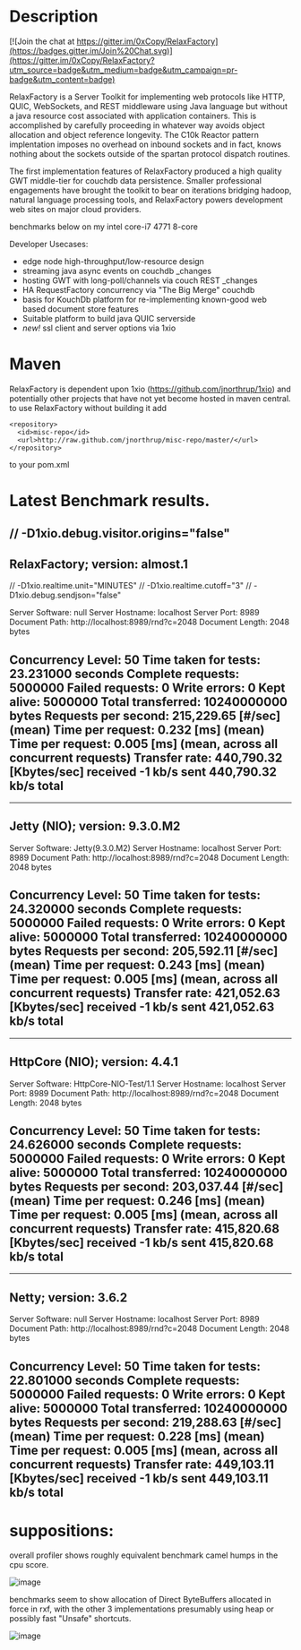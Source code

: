 Description
===

[![Join the chat at https://gitter.im/0xCopy/RelaxFactory](https://badges.gitter.im/Join%20Chat.svg)](https://gitter.im/0xCopy/RelaxFactory?utm_source=badge&utm_medium=badge&utm_campaign=pr-badge&utm_content=badge)

RelaxFactory is a Server Toolkit for implementing web protocols 
like HTTP, QUIC, WebSockets, and REST middleware using Java 
language but without a java resource cost associated with 
application containers.  This is accomplished by carefully 
proceeding in whatever way avoids object allocation and object 
reference longevity.  The C10k Reactor pattern implentation 
imposes no overhead on inbound sockets and in fact, knows nothing 
about the sockets outside of the spartan protocol dispatch 
routines.

The first implementation features of RelaxFactory produced a high 
quality GWT middle-tier for couchdb data persistence.  Smaller 
professional engagements have brought the toolkit to bear on 
iterations bridging hadoop, natural language processing tools, 
and RelaxFactory powers development web sites on major cloud 
providers.

benchmarks below on my intel core-i7 4771 8-core


Developer Usecases:

 * edge node high-throughput/low-resource design
 * streaming java async events on couchdb _changes
 * hosting GWT with long-poll/channels via couch REST _changes
 * HA RequestFactory concurrency via "The Big Merge" couchdb
 * basis for KouchDb platform for re-implementing known-good web based document store features
 * Suitable platform to build java QUIC serverside
 * _new!_ ssl client and server options via 1xio

Maven
===

RelaxFactory is dependent upon 1xio (https://github.com/jnorthrup/1xio) and potentially other projects that have not yet become hosted in maven central.  to use RelaxFactory without building it add 

```
<repository>
  <id>misc-repo</id>
  <url>http://raw.github.com/jnorthrup/misc-repo/master/</url>
</repository>
```

to your pom.xml


Latest Benchmark results.
==========

// -D1xio.debug.visitor.origins="false"
---------------------------------------------------------------
RelaxFactory; version: almost.1
---------------------------------------------------------------
// -D1xio.realtime.unit="MINUTES"
// -D1xio.realtime.cutoff="3"
// -D1xio.debug.sendjson="false"

Server Software:		null
Server Hostname:		localhost
Server Port:			8989
Document Path:			http://localhost:8989/rnd?c=2048
Document Length:		2048 bytes

Concurrency Level:		50
Time taken for tests:		23.231000 seconds
Complete requests:		5000000
Failed requests:		0
Write errors:			0
Kept alive:			5000000
Total transferred:		10240000000 bytes
Requests per second:		215,229.65 [#/sec] (mean)
Time per request:		0.232 [ms] (mean)
Time per request:		0.005 [ms] (mean, across all concurrent requests)
Transfer rate:			440,790.32 [Kbytes/sec] received
				-1 kb/s sent
				440,790.32 kb/s total
---------------------------------------------------------------
---------------------------------------------------------------
Jetty (NIO); version: 9.3.0.M2
---------------------------------------------------------------

Server Software:		Jetty(9.3.0.M2)
Server Hostname:		localhost
Server Port:			8989
Document Path:			http://localhost:8989/rnd?c=2048
Document Length:		2048 bytes

Concurrency Level:		50
Time taken for tests:		24.320000 seconds
Complete requests:		5000000
Failed requests:		0
Write errors:			0
Kept alive:			5000000
Total transferred:		10240000000 bytes
Requests per second:		205,592.11 [#/sec] (mean)
Time per request:		0.243 [ms] (mean)
Time per request:		0.005 [ms] (mean, across all concurrent requests)
Transfer rate:			421,052.63 [Kbytes/sec] received
				-1 kb/s sent
				421,052.63 kb/s total
---------------------------------------------------------------
---------------------------------------------------------------
HttpCore (NIO); version: 4.4.1
---------------------------------------------------------------

Server Software:		HttpCore-NIO-Test/1.1
Server Hostname:		localhost
Server Port:			8989
Document Path:			http://localhost:8989/rnd?c=2048
Document Length:		2048 bytes

Concurrency Level:		50
Time taken for tests:		24.626000 seconds
Complete requests:		5000000
Failed requests:		0
Write errors:			0
Kept alive:			5000000
Total transferred:		10240000000 bytes
Requests per second:		203,037.44 [#/sec] (mean)
Time per request:		0.246 [ms] (mean)
Time per request:		0.005 [ms] (mean, across all concurrent requests)
Transfer rate:			415,820.68 [Kbytes/sec] received
				-1 kb/s sent
				415,820.68 kb/s total
---------------------------------------------------------------
---------------------------------------------------------------
Netty; version: 3.6.2
---------------------------------------------------------------

Server Software:		null
Server Hostname:		localhost
Server Port:			8989
Document Path:			http://localhost:8989/rnd?c=2048
Document Length:		2048 bytes

Concurrency Level:		50
Time taken for tests:		22.801000 seconds
Complete requests:		5000000
Failed requests:		0
Write errors:			0
Kept alive:			5000000
Total transferred:		10240000000 bytes
Requests per second:		219,288.63 [#/sec] (mean)
Time per request:		0.228 [ms] (mean)
Time per request:		0.005 [ms] (mean, across all concurrent requests)
Transfer rate:			449,103.11 [Kbytes/sec] received
				-1 kb/s sent
				449,103.11 kb/s total
---------------------------------------------------------------


suppositions:
==
overall profiler shows roughly equivalent benchmark camel humps in the cpu score.

![image](https://cloud.githubusercontent.com/assets/73514/7576808/b132a70e-f7f6-11e4-9780-4847330e0426.png)

benchmarks seem to show allocation of Direct ByteBuffers allocated in force in rxf, with the other 3 implementations presumably using heap or possibly fast "Unsafe" shortcuts.

![image](https://cloud.githubusercontent.com/assets/73514/7576943/f82f7c94-f7f7-11e4-8556-c0ed82daad9a.png)
